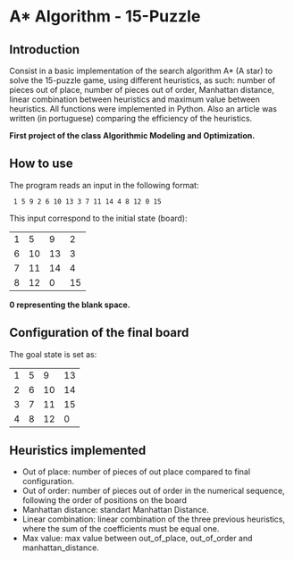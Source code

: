 # A* Algorithm - 15-Puzzle

## Introduction
Consist in a basic implementation of the search algorithm A* (A star) to solve the 15-puzzle game,
using different heuristics, as such: number of pieces out of place, number of pieces out of order,
Manhattan distance, linear combination between heuristics and maximum value between heuristics.
All functions were implemented in Python. Also an article was written (in portuguese)
comparing the efficiency of the heuristics.

<b>First project of the class Algorithmic Modeling and Optimization.</b>

## How to use

The program reads an input in the following format:

     1 5 9 2 6 10 13 3 7 11 14 4 8 12 0 15

This input correspond to the initial state (board):

<table>
  <tr>
    <td>1</td>
    <td>5</td>
    <td>9</td>
    <td>2</td>
  </tr>
  <tr>
    <td>6</td>
    <td>10</td>
    <td>13</td>
    <td>3</td>
  </tr>
  <tr>
    <td>7</td>
    <td>11</td>
    <td>14</td>
    <td>4</td>
  </tr>
  <tr>
    <td>8</td>
    <td>12</td>
    <td>0</td>
    <td>15</td>
  </tr>
</table>

<b>0 representing the blank space.</b>


## Configuration of the final board

The goal state is set as:

<table>
  <tr>
    <td>1</td>
    <td>5</td>
    <td>9</td>
    <td>13</td>
  </tr>
  <tr>
    <td>2</td>
    <td>6</td>
    <td>10</td>
    <td>14</td>
  </tr>
  <tr>
    <td>3</td>
    <td>7</td>
    <td>11</td>
    <td>15</td>
  </tr>
  <tr>
    <td>4</td>
    <td>8</td>
    <td>12</td>
    <td>0</td>
  </tr>
</table>
     
## Heuristics implemented

- Out of place: number of pieces of out place compared to final configuration.
- Out of order: number of pieces out of order in the numerical sequence, following the order of positions on the board
- Manhattan distance: standart Manhattan Distance.
- Linear combination: linear combination of the three previous heuristics, where the sum of the coefficients must be equal one.
- Max value: max value between out_of_place, out_of_order and manhattan_distance.

